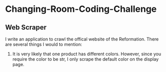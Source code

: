 # Changing-Room-Coding-Challenge

## Web Scraper

I write an application to crawl the offical website of the Reformation.
There are several things I would to mention:
1. It is very likely that one product has different colors.
    However, since you require the color to be str, I only scrape the default color on the display page.